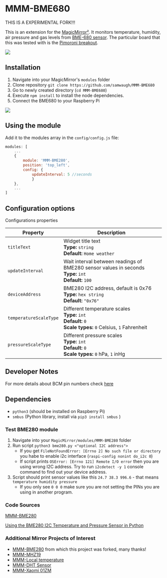 # MMM-BME680

THIS IS A EXPERIMENTAL FORK!!!

This is an extension for the [MagicMirror²](https://github.com/MichMich/MagicMirror).
It monitors temperature, humidity, air pressure and gas levels from [BME-680 sensor](https://www.bosch-sensortec.com/products/environmental-sensors/gas-sensors/bme680/). The particular board that this was tested with is the [Pimoroni breakout](https://learn.pimoroni.com/article/getting-started-with-bme680-breakout).

<img src=".github/example.png">

## Installation
1. Navigate into your MagicMirror's `modules` folder
2. Clone repository `git clone https://github.com/samwaugh/MMM-BME680`
3. Go to newly created directory (`cd MMM-BME680`)
4. Execute `npm install` to install the node dependencies.
5. Connect the BME680 to your Raspberry Pi
<img src=".github/connect.jpg">

## Using the module

Add it to the modules array in the `config/config.js` file:

````javascript
modules: [
	...
	{
		module: 'MMM-BME280',
		position: 'top_left',
		config: {
			updateInterval: 5 //seconds
			}
	},
	...
]
````

## Configuration options

Configurations properties

<table width="100%">
	<thead>
		<tr>
			<th>Property</th>
			<th width="100%">Description</th>
		</tr>
	<thead>
	<tbody>
		<tr>
			<td><code>titleText</code></td>
			<td>Widget title text
				<br><b>Type:</b> <code>string</code>
				<br><b>Default:</b> <code>Home weather</code>
			</td>
		</tr>
		<tr>
			<td><code>updateInterval</code></td>
			<td>Wait interval between readings of BME280 sensor values in seconds
				<br><b>Type:</b> <code>int</code>
				<br><b>Default:</b> <code>100</code>
			</td>
		</tr>
		<tr>
			<td><code>deviceAddress</code></td>
			<td>BME280 I2C address, default is 0x76
				<br><b>Type:</b> <code>hex string</code>
				<br><b>Default:</b> <code>"0x76"</code>
			</td>
		</tr>
		<tr>
			<td><code>temperatureScaleType</code></td>
			<td>Different temperature scales
				<br><b>Type:</b> <code>int</code>
				<br><b>Default:</b> <code>0</code>
				<br><b>Scale types:</b> <code>0</code> Celsius, <code>1</code> Fahrenheit
			</td>
		</tr>
		<tr>
			<td><code>pressureScaleType</code></td>
			<td>Different pressure scales
				<br><b>Type:</b> <code>int</code>
				<br><b>Default:</b> <code>0</code>
				<br><b>Scale types:</b> <code>0</code> hPa, <code>1</code> inHg
			</td>
		</tr>
	</tbody>
</table>

## Developer Notes
For more details about BCM pin numbers check [here](http://www.raspberrypi-spy.co.uk/2012/06/simple-guide-to-the-rpi-gpio-header-and-pins)

## Dependencies
- `python3` (should be installed on Raspberry Pi)
- `smbus` (Python library, install via `pip3 install smbus` )

### Test BME280 module
1. Navigate into your `MagicMirror/modules/MMM-BME280` folder
2. Run script `python3 bme280.py <"optional I2C address">`
   - If you get `FileNotFoundError: [Errno 2] No such file or directory` you habe to enable i2c interface (`raspi-config nonint do_i2c 0`)
   - If script prints `OSError: [Errno 121] Remote I/O error` then you are using wrong I2C address. Try to run `i2cdetect -y 1` console command to find out your device address.
3. Script should print sensor values like this `24.7 38.3 996.6` - that means `temperature humidity pressure`
   - If you only see `0 0 0` make sure you are not setting the PINs you are using in another program. 

### Code Sources

[MMM-BME280](https://github.com/awitwicki/MMM-BME280)

[Using the BME280 I2C Temperature and Pressure Sensor in Python](https://www.raspberrypi-spy.co.uk/2016/07/using-bme280-i2c-temperature-pressure-sensor-in-python/)


### Additional Mirror Projects of Interest

- [MMM-BME280](https://github.com/awitwicki/MMM-BME280) from which this project was forked, many thanks!
- [MMM-MHZ19](https://github.com/awitwicki/MMM-MHZ19)
- [MMM-Local temperature](https://github.com/glitch452/MMM-LocalTemperature)
- [MMM-DHT Sensor](https://github.com/bernardpletikosa/MMM-DHT-Sensor)
- [MMM-Xaomi 01ZM](https://github.com/rubinho101/MMM-01ZM)
